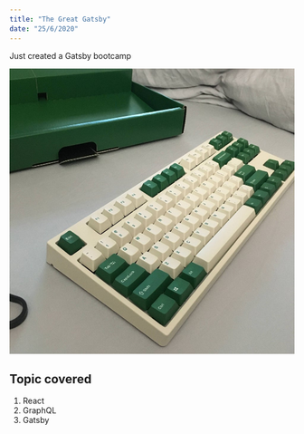```yaml
---
title: "The Great Gatsby"
date: "25/6/2020"
---
```



Just created a Gatsby bootcamp


![Pic](./pic.jpg)

## Topic covered

1. React
2. GraphQL
3. Gatsby